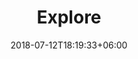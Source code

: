 ---
title: "Explore"
date: 2018-07-12T18:19:33+06:00
heading : "EXPLORE THE WORLDS AND THE CITIES WITH FUN AND EXCITEMENT."
description : "Bla bla bla"
expertise_title: "PLAY"
expertise_sectors: ["Walk in Forests", "Discover cities", "Find treasure", "Complete quest"]
---